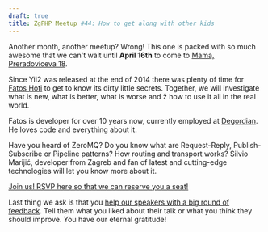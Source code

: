 ```yaml
---
draft: true
title: ZgPHP Meetup #44: How to get along with other kids
---
```


Another month, another meetup? Wrong! This one is packed with so much awesome that we can't wait until **April 16th** to 
come to [Mama, Preradoviceva 18](https://www.google.com/maps/place/Preradoviceva+18,+Zagreb,+Croatia/@45.810158,15.974297,17z). 

Since Yii2 was released at the end of 2014 there was plenty of time for [Fatos Hoti](http://www.twitter.com/hotifatos) 
to get to know its dirty little secrets. Together, we will investigate what is new, what is better, what is worse and ž
how to use it all in the real world.

Fatos is developer for over 10 years now, currently employed at [Degordian](http://degordian.com). He loves code and 
everything about it.

Have you heard of ZeroMQ? Do you know what are Request-Reply, Publish-Subscribe or Pipeline patterns? How routing and
transport works? Silvio Marijić, developer from Zagreb and fan of latest and cutting-edge technologies will let you know
more about it.

<a class="btn btn-info" href="http://www.meetup.com/ZgPHP-meetup/events/205929152/" target="_blank">
Join us! RSVP here so that we can reserve you a seat!</a>

Last thing we ask is that you [help our speakers with a big round of feedback](https://joind.in/event/view/3592). 
Tell them what you liked about their talk or what you think they should improve. You have our eternal gratitude!
